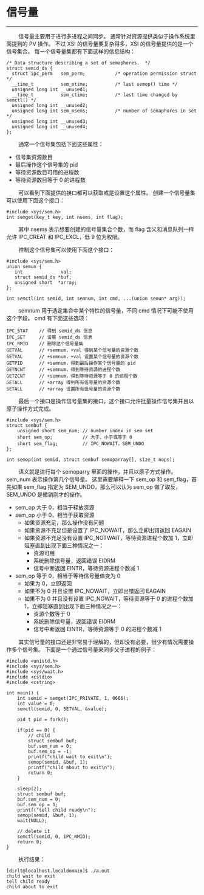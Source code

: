 # 信号量
***

&emsp;&emsp;
信号量主要用于进行多进程之间同步。
通常针对资源提供类似于操作系统里面提到的 PV 操作。
不过 XSI 的信号量要复杂得多，XSI 的信号量提供的是一个信号集合。
每一个信号量集都有下面这样的信息结构：

    /* Data structure describing a set of semaphores.  */
    struct semid_ds {
      struct ipc_perm   sem_perm;           /* operation permission struct */
      __time_t          sem_otime;          /* last semop() time */
      unsigned long int __unused1;
      __time_t          sem_ctime;          /* last time changed by semctl() */
      unsigned long int __unused2;
      unsigned long int sem_nsems;          /* number of semaphores in set */
      unsigned long int __unused3;
      unsigned long int __unused4;
    };

&emsp;&emsp;
通常一个信号集包括下面这些属性：

+ 信号集资源数目
+ 最后操作这个信号集的 pid
+ 等待资源数目可用的进程数
+ 等待资源数目等于 0 的进程数

&emsp;&emsp;
可以看到下面提供的接口都可以获取或是设置这个属性。
创建一个信号量集可以使用下面这个接口：

    #include <sys/sem.h>
    int semget(key_t key, int nsems, int flag);

&emsp;&emsp;
其中 nsems 表示想要创建的信号量集合个数，而 flag 含义和消息队列一样允许 IPC\_CREAT 和 IPC\_EXCL，低 9 位为权限。

&emsp;&emsp;
控制这个信号集可以使用下面这个接口：

    #include <sys/sem.h>
    union semun {
       int              val;
       struct semid_ds *buf;
       unsigned short  *array;
    };
    
    int semctl(int semid, int semnum, int cmd, ...(union semun* arg));

&emsp;&emsp;
semnum 用于选定集合中某个特性的信号量，不同 cmd 情况下可能不使用这个字段。
cmd 有下面这些选项：

    IPC_STAT    // 得到 semid_ds 信息
    IPC_SET     // 设置 semid_ds 信息
    IPC_RMID    // 删除这个信号量集
    GETVAL      // +semnum，+val 得到某个信号量的资源个数
    SETVAL      // +semnum，+val 设置某个信号量的资源个数
    GETPID      // +semnum，得到最后操作某个信号量的 pid
    GETNCNT     // +semnum，得到等待资源的进程个数
    GETZCNT     // +semnum，得到等待资源等于 0 的进程个数
    GETALL      // +array 得到所有信号量的资源个数
    SETALL      // +array 设置所有信号量的资源个数

&emsp;&emsp;
最后一个接口是操作信号量集的接口，这个接口允许批量操作信号集并且以原子操作方式完成。

    #include <sys/sem.h>
    struct sembuf {
        unsigned short sem_num; // number index in sem set
        short sem_op;           // 大于、小于或等于 0
        short sem_flag;         // IPC_NOWAIT，SEM_UNDO
    };
    
    int semop(int semid, struct sembuf semoparray[], size_t nops);

&emsp;&emsp;
语义就是进行每个 semoparry 里面的操作，并且以原子方式操作。
sem_num 表示操作第几个信号量。
这里需要解释一下 sem\_op 和 sem\_flag，首先如果 sem\_flag 指定为 SEM_UNDO，那么可以认为 sem\_op 做了取反，SEM\_UNDO 是撤销刚才的操作。

+ sem\_op 大于 0，相当于释放资源
+ sem\_op 小于 0，相当于获取资源
    + 如果资源充足，那么操作没有问题
    + 如果资源不充足但是设置了 IPC\_NOWAIT，那么立即出错返回 EAGAIN
    + 如果资源不充足没有设置 IPC\_NOTWAIT，等待资源进程个数加 1，立即阻塞直到出现下面三种情况之一：
        + 资源可用
        + 系统删除信号量，返回错误 EIDRM
        + 信号中断返回 EINTR，等待资源进程个数减 1
+ sem\_op 等于 0，相当于等待信号量值变为 0
    + 如果为 0，立即返回
    + 如果不为 0 并且设置 IPC\_NOWAIT，立即出错返回 EAGAIN
    + 如果不为 0 并且没有设置 IPC\_NOWAIT，等待资源等于 0 的进程个数加 1，立即阻塞直到出现下面三种情况之一：
        + 资源个数等于 0
        + 系统删除信号量，返回错误 EIDRM
        + 信号中断返回 EINTR，等待资源等于 0 的进程个数减 1
    
&emsp;&emsp;
其实信号量的接口还是非常易于理解的，但却没有必要，很少有情况需要操作多个信号集。
下面是一个通过信号量来同步父子进程的例子：

    #include <unistd.h>
    #include <sys/sem.h>
    #include <sys/wait.h>
    #include <cstdio>
    #include <cstring>
    
    int main() {
        int semid = semget(IPC_PRIVATE, 1, 0666);
        int value = 0;
        semctl(semid, 0, SETVAL, &value);
    
        pid_t pid = fork();
        
        if(pid == 0) {
            // child
            struct sembuf buf;
            buf.sem_num = 0;
            buf.sem_op = -1;
            printf("child wait to exit\n");
            semop(semid, &buf, 1);
            printf("child about to exit\n");
            return 0;
        }
        
        sleep(2);
        struct sembuf buf;
        buf.sem_num = 0;
        buf.sem_op = 1;
        printf("tell child ready\n");
        semop(semid, &buf, 1);
        wait(NULL);
    
        // delete it
        semctl(semid, 0, IPC_RMID);
        return 0;
    }

&emsp;&emsp;
执行结果：

    [dirlt@localhost.localdomain]$ ./a.out
    child wait to exit
    tell child ready
    child about to exit